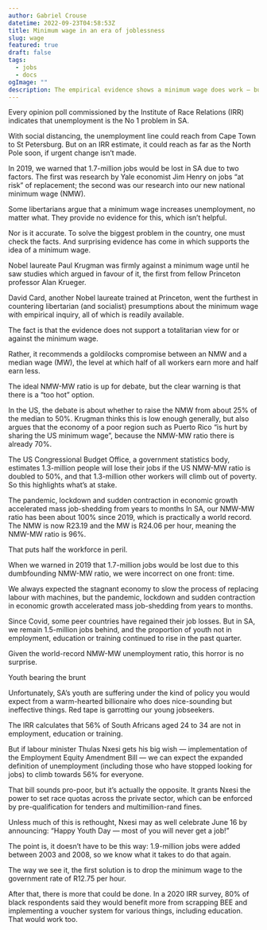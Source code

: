 ```yaml
---
author: Gabriel Crouse
datetime: 2022-09-23T04:58:53Z
title: Minimum wage in an era of joblessness
slug: wage
featured: true
draft: false
tags:
  - jobs
  - docs
ogImage: ""
description: The empirical evidence shows a minimum wage does work — but it’s critical at what level this is set
---
```


Every opinion poll commissioned by the Institute of Race Relations (IRR) indicates that unemployment is the No 1 problem in SA.

With social distancing, the unemployment line could reach from Cape Town to St Petersburg. But on an IRR estimate, it could reach as far as the North Pole soon, if urgent change isn’t made.

In 2019, we warned that 1.7-million jobs would be lost in SA due to two factors. The first was research by Yale economist Jim Henry on jobs “at risk” of replacement; the second was our research into our new national minimum wage (NMW).

Some libertarians argue that a minimum wage increases unemployment, no matter what. They provide no evidence for this, which isn’t helpful. 

Nor is it accurate. To solve the biggest problem in the country, one must check the facts. And surprising evidence has come in which supports the idea of a minimum wage. 

Nobel laureate Paul Krugman was firmly against a minimum wage until he saw studies which argued in favour of it, the first from fellow Princeton professor Alan Krueger.

David Card, another Nobel laureate trained at Princeton, went the furthest in countering libertarian (and socialist) presumptions about the minimum wage with empirical inquiry, all of which is readily available. 

The fact is that the evidence does not support a totalitarian view for or against the minimum wage.

Rather, it recommends a goldilocks compromise between an NMW and a median wage (MW), the level at which half of all workers earn more and half earn less.

The ideal NMW-MW ratio is up for debate, but the clear warning is that there is a “too hot” option.

In the US, the debate is about whether to raise the NMW from about 25% of the median to 50%. Krugman thinks this is low enough generally, but also argues that the economy of a poor region such as Puerto Rico “is hurt by sharing the US minimum wage”, because the NMW-MW ratio there is already 70%.

The US Congressional Budget Office, a government statistics body, estimates 1.3-million people will lose their jobs if the US NMW-MW ratio is doubled to 50%, and that 1.3-million other workers will climb out of poverty. So this highlights what’s at stake. 

The pandemic, lockdown and sudden contraction in economic growth accelerated mass job-shedding from years to months
In SA, our NMW-MW ratio has been about 100% since 2019, which is practically a world record. The NMW is now R23.19 and the MW is R24.06 per hour, meaning the NMW-MW ratio is 96%.

That puts half the workforce in peril.

When we warned in 2019 that 1.7-million jobs would be lost due to this dumbfounding NMW-MW ratio, we were incorrect on one front: time.

We always expected the stagnant economy to slow the process of replacing labour with machines, but the pandemic, lockdown and sudden contraction in economic growth accelerated mass job-shedding from years to months.

Since Covid, some peer countries have regained their job losses. But in SA, we remain 1.5-million jobs behind, and the proportion of youth not in employment, education or training continued to rise in the past quarter.

 Given the world-record NMW-MW unemployment ratio, this horror is no surprise.

Youth bearing the brunt

Unfortunately, SA’s youth are suffering under the kind of policy you would expect from a warm-hearted billionaire who does nice-sounding but ineffective things. Red tape is garrotting our young jobseekers.

The IRR calculates that 56% of South Africans aged 24 to 34 are not in employment, education or training.

But if labour minister Thulas Nxesi gets his big wish — implementation of the Employment Equity Amendment Bill — we can expect the expanded definition of unemployment (including those who have stopped looking for jobs) to climb towards 56% for everyone. 

That bill sounds pro-poor, but it’s actually the opposite. It grants Nxesi the power to set race quotas across the private sector, which can be enforced by pre-qualification for tenders and multimillion-rand fines.  

Unless much of this is rethought, Nxesi may as well celebrate June 16 by announcing: “Happy Youth Day — most of you will never get a job!”

The point is, it doesn’t have to be this way: 1.9-million jobs were added between 2003 and 2008, so we know what it takes to do that again.

The way we see it, the first solution is to drop the minimum wage to the government rate of R12.75 per hour.

After that, there is more that could be done. In a 2020 IRR survey, 80% of black respondents said they would benefit more from scrapping BEE and implementing a voucher system for various things, including education. That would work too.